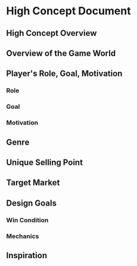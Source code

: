 # High Concept Document

## High Concept Overview

## Overview of the Game World

## Player's Role, Goal, Motivation

### Role

### Goal

### Motivation

## Genre

## Unique Selling Point

## Target Market

## Design Goals

### Win Condition

### Mechanics

## Inspiration
